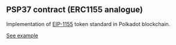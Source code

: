 ## PSP37 contract (ERC1155 analogue)

Implementation of [EIP-1155](https://eips.ethereum.org/EIPS/eip-1155) token standard in Polkadot blockchain.

[See example](https://727-Ventures.github.io/openbrush-contracts/smart-contracts/psp37/psp37)
